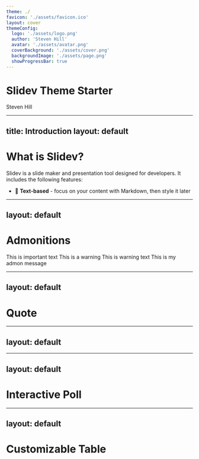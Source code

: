 ```yaml
---
theme: ./
favicon: './assets/favicon.ico'
layout: cover
themeConfig:
  logo: './assets/logo.png'
  author: 'Steven Hill'
  avatar: './assets/avatar.png'
  coverBackground: './assets/cover.png'
  backgroundImage: './assets/page.png'
  showProgressBar: true
---
```


# Slidev Theme Starter
Steven Hill


---
title: Introduction
layout: default
---

# What is Slidev?

Slidev is a slide maker and presentation tool designed for developers. It includes the following features:

- 📝 **Text-based** - focus on your content with Markdown, then style it later


---
layout: default
---

# Admonitions

<AdmonitionType type='tip' >
This is important text
</AdmonitionType>

<AdmonitionType type='warning' >
This is a warning
</AdmonitionType>


<AdmonitionType type='caution' >
This is warning text
</AdmonitionType>

<Admonition title="Custom title" color='amber-light'>
This is my admon message
</Admonition>

---
layout: default
---

# Quote

<QuoteBlock
  text="The only way to do great work is to love what you do."
  author="Steve Jobs"
  color="#2c3e50"
  textColor="#ecf0f1"
/>

---
layout: default
---

<Timeline
    :events="[
      { title: 'Project Kickoff', date: '2025-01-01', description: 'The project officially started.' },
      { title: 'First Milestone', date: '2025-03-01', description: 'Completed the first milestone.' },
      { title: 'Launch', date: '2025-06-01', description: 'The project was successfully launched.' },
      { title: 'Post-Launch Review', date: '2025-07-01', description: 'Reviewed the project outcomes and feedback.' },
      { title: 'Future Planning', date: '2025-08-01', description: 'Started planning for the next phase.' }
    ]"
    lineColor="#33c3ff"
    dotColor="#33c3ff"
/>

---
layout: default
---

# Interactive Poll

  <InteractivePoll
    question="What is your favorite programming language?"
    :options="[
      { text: 'JavaScript' },
      { text: 'Python' },
      { text: 'Java' },
      { text: 'C++' }
    ]"
  />

---
layout: default
---

# Customizable Table

<CustomTable
  :headers="['Name', 'Age', 'Country']"
  :rows="[
    ['Alice', 25, 'USA'],
    ['Bob', 30, 'UK'],
    ['Charlie', 35, 'Canada']
  ]"
  striped
  bordered
  headerBgColor="#007acc"
  headerTextColor="#ffffff"
  rowHoverColor="#e0f7fa"
  fontSize="1.2rem"
  textAlign="center"
  :rowColors="{ odd: '#f9f9f9', even: '#f9f9f9' }"
  :cellAlignment="['left', 'center', 'right']"
  :columnWidths="['30%', '20%', '50%']"
  borderColor="#333"
  fontFamily="'Courier New', monospace"
/>